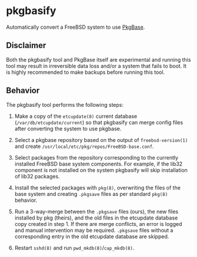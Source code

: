 # pkgbasify

Automatically convert a FreeBSD system to use
[PkgBase](https://wiki.freebsd.org/PkgBase).

## Disclaimer

Both the pkgbasify tool and PkgBase itself are experimental and running
this tool may result in irreversible data loss and/or a system that fails to boot.
It is highly recommended to make backups before running this tool.

## Behavior

The pkgbasify tool performs the following steps:

1. Make a copy of the `etcupdate(8)` current database (`/var/db/etcupdate/current`)
   so that pkgbasify can merge config files after converting the system to use pkgbase.

2. Select a pkgbase repository based on the output of `freebsd-version(1)`
   and create `/usr/local/etc/pkg/repos/FreeBSD-base.conf`.

3. Select packages from the repository corresponding to the currently
   installed FreeBSD base system components. For example, if the lib32
   component is not installed on the system pkgbasify will skip installation
   of lib32 packages.

4. Install the selected packages with `pkg(8)`, overwriting the files of the base
   system and creating `.pkgsave` files as per standard `pkg(8)` behavior.

5. Run a 3-way-merge between the `.pkgsave` files (ours), the new files
   installed by pkg (theirs), and the old files in the etcupdate database copy
   created in step 1. If there are merge conflicts, an error is logged and
   manual intervention may be required. `.pkgsave` files without a corresponding
   entry in the old etcupdate database are skipped.

6. Restart `sshd(8)` and run `pwd_mkdb(8)`/`cap_mkdb(8)`.
